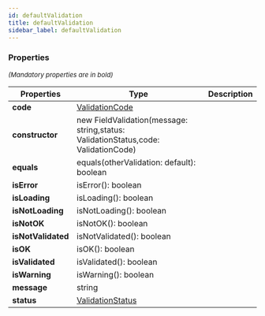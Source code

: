 ```yaml
---
id: defaultValidation
title: defaultValidation
sidebar_label: defaultValidation
---
```




### Properties

<font size="2"><i>(Mandatory properties are in bold)</i></font>

| Properties | Type | Description |
| --------- | ---- | ----------- |
| **code** | [ValidationCode](/framework-api/enum/ValidationCode.md) |  |
| **constructor** | new FieldValidation(message: string,status: ValidationStatus,code: ValidationCode) |  |
| **equals** | equals(otherValidation: default): boolean |  |
| **isError** | isError(): boolean |  |
| **isLoading** | isLoading(): boolean |  |
| **isNotLoading** | isNotLoading(): boolean |  |
| **isNotOK** | isNotOK(): boolean |  |
| **isNotValidated** | isNotValidated(): boolean |  |
| **isOK** | isOK(): boolean |  |
| **isValidated** | isValidated(): boolean |  |
| **isWarning** | isWarning(): boolean |  |
| **message** | string |  |
| **status** | [ValidationStatus](/framework-api/enum/ValidationStatus.md) |  |
